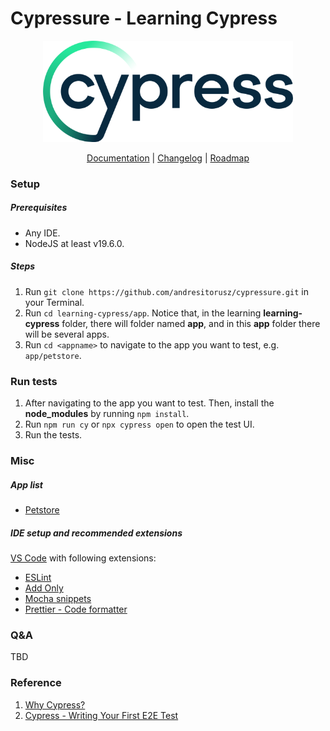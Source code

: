 # Cypressure - Learning Cypress

<p align="center">
  <a href="https://www.cypress.io">
    <picture>
      <source media="(prefers-color-scheme: dark)"  srcset="./doc/assets/cypress-logo-dark.png">
      <source media="(prefers-color-scheme: light)" srcset="./doc/assets/cypress-logo-light.png">
      <img alt="Cypress Logo" src="./doc/assets/cypress-logo-light.png">
    </picture>    
  </a>
</p>
<p align="center">
  <a href="https://on.cypress.io">Documentation</a> |
  <a href="https://on.cypress.io/changelog">Changelog</a> |
  <a href="https://on.cypress.io/roadmap">Roadmap</a>
</p>


### Setup
##### Prerequisites
- Any IDE.
- NodeJS at least v19.6.0.


##### Steps
1. Run `git clone https://github.com/andresitorusz/cypressure.git` in your Terminal.
2. Run `cd learning-cypress/app`. Notice that, in the learning **learning-cypress** folder, there will folder named **app**, and in this **app** folder there will be several apps.
3. Run `cd <appname>` to navigate to the app you want to test, e.g. `app/petstore`.


### Run tests
1. After navigating to the app you want to test. Then, install the **node_modules** by running `npm install`.
2. Run `npm run cy` or `npx cypress open` to open the test UI.
3. Run the tests.


### Misc
##### App list
- [Petstore](https://petstore3.swagger.io/) 

##### IDE setup and recommended extensions
[VS Code](https://code.visualstudio.com/download) with following extensions:
- [ESLint](https://marketplace.visualstudio.com/items?itemName=dbaeumer.vscode-eslint)
- [Add Only](https://marketplace.visualstudio.com/items?itemName=ub1que.add-only)
- [Mocha snippets](https://marketplace.visualstudio.com/items?itemName=spoonscen.es6-mocha-snippets)
- [Prettier - Code formatter](https://marketplace.visualstudio.com/items?itemName=esbenp.prettier-vscode)


### Q&A
TBD

### Reference

1. [Why Cypress?](https://docs.cypress.io/guides/overview/why-cypress)
2. [Cypress - Writing Your First E2E Test](https://docs.cypress.io/guides/end-to-end-testing/writing-your-first-end-to-end-test)
